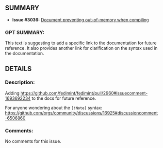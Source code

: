 ## SUMMARY
- **Issue #3036:** [Document preventing out-of-memory when compiling](https://github.com/fedimint/fedimint/pull/3036)

### GPT SUMMARY:
This text is suggesting to add a specific link to the documentation for future reference. It also provides another link for clarification on the syntax used in the documentation.

## DETAILS
### Description:
Adding https://github.com/fedimint/fedimint/pull/2960#issuecomment-1693692234 to the docs for future reference.

For anyone wondering about the `[!Note]` syntax: https://github.com/orgs/community/discussions/16925#discussioncomment-6506860

### Comments:
No comments for this issue.


